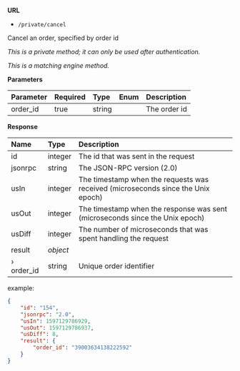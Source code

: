 **URL** 

- `/private/cancel`

Cancel an order, specified by order id



*This is a private method; it can only be used after authentication.*

*This is a matching engine method.*

**Parameters** 

| Parameter | Required | Type   | Enum | Description  |
| :-------- | :------- | :----- | :--- | :----------- |
| order_id  | true     | string |      | The order id |



**Response**

| Name                    | Type     | Description                                                  |
| :---------------------- | :------- | :----------------------------------------------------------- |
| id                      | integer  | The id that was sent in the request                          |
| jsonrpc                 | string   | The JSON-RPC version (2.0)                                   |
| usIn                    | integer  | The timestamp when the requests was received (microseconds since the Unix epoch)                                                    |
| usOut                   | integer  | The timestamp when the response was sent (microseconds since the Unix epoch)                                                   |
| usDiff                  | integer  | The number of microseconds that was spent handling the request                                                         |
| result                  | *object* |                                                              |
| › order_id              | string   | Unique order identifier                                      |

example:

```json
{
	"id": "154",
	"jsonrpc": "2.0",
	"usIn": 1597129786929,
	"usOut": 1597129786937,
	"usDiff": 8,
	"result": {
		"order_id": "39003634138222592"
	}
}
```







